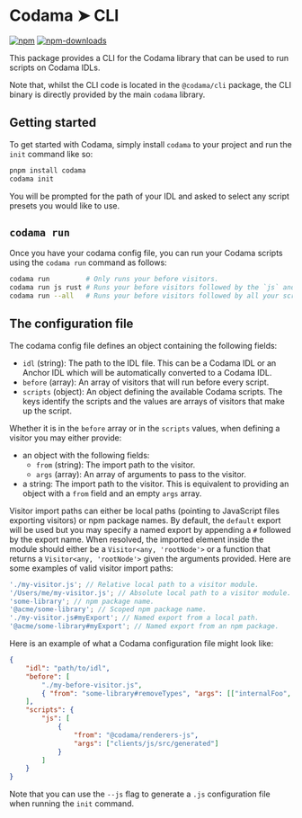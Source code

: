 # Codama ➤ CLI

[![npm][npm-image]][npm-url]
[![npm-downloads][npm-downloads-image]][npm-url]

[npm-downloads-image]: https://img.shields.io/npm/dm/@codama/cli.svg?style=flat
[npm-image]: https://img.shields.io/npm/v/@codama/cli.svg?style=flat&label=%40codama%2Fcli
[npm-url]: https://www.npmjs.com/package/@codama/cli

This package provides a CLI for the Codama library that can be used to run scripts on Codama IDLs.

Note that, whilst the CLI code is located in the `@codama/cli` package, the CLI binary is directly provided by the main `codama` library.

## Getting started

To get started with Codama, simply install `codama` to your project and run the `init` command like so:

```sh
pnpm install codama
codama init
```

You will be prompted for the path of your IDL and asked to select any script presets you would like to use.

## `codama run`

Once you have your codama config file, you can run your Codama scripts using the `codama run` command as follows:

```sh
codama run         # Only runs your before visitors.
codama run js rust # Runs your before visitors followed by the `js` and `rust` scripts.
codama run --all   # Runs your before visitors followed by all your scripts.
```

## The configuration file

The codama config file defines an object containing the following fields:

- `idl` (string): The path to the IDL file. This can be a Codama IDL or an Anchor IDL which will be automatically converted to a Codama IDL.
- `before` (array): An array of visitors that will run before every script.
- `scripts` (object): An object defining the available Codama scripts. The keys identify the scripts and the values are arrays of visitors that make up the script.

Whether it is in the `before` array or in the `scripts` values, when defining a visitor you may either provide:

- an object with the following fields:
    - `from` (string): The import path to the visitor.
    - `args` (array): An array of arguments to pass to the visitor.
- a string: The import path to the visitor. This is equivalent to providing an object with a `from` field and an empty `args` array.

Visitor import paths can either be local paths (pointing to JavaScript files exporting visitors) or npm package names. By default, the `default` export will be used but you may specify a named export by appending a `#` followed by the export name. When resolved, the imported element inside the module should either be a `Visitor<any, 'rootNode'>` or a function that returns a `Visitor<any, 'rootNode'>` given the arguments provided. Here are some examples of valid visitor import paths:

```js
'./my-visitor.js'; // Relative local path to a visitor module.
'/Users/me/my-visitor.js'; // Absolute local path to a visitor module.
'some-library'; // npm package name.
'@acme/some-library'; // Scoped npm package name.
'./my-visitor.js#myExport'; // Named export from a local path.
'@acme/some-library#myExport'; // Named export from an npm package.
```

Here is an example of what a Codama configuration file might look like:

```json
{
    "idl": "path/to/idl",
    "before": [
        "./my-before-visitor.js",
        { "from": "some-library#removeTypes", "args": [["internalFoo", "internalBar"]] }
    ],
    "scripts": {
        "js": [
            {
                "from": "@codama/renderers-js",
                "args": ["clients/js/src/generated"]
            }
        ]
    }
}
```

Note that you can use the `--js` flag to generate a `.js` configuration file when running the `init` command.
